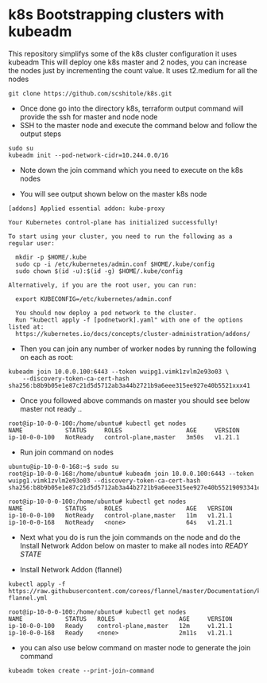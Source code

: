 # k8s Bootstrapping clusters with kubeadm
This repository simplifys some of the k8s cluster configuration it uses kubeadm
This will deploy one k8s master and 2 nodes, you can increase the nodes just by incrementing the count value. It uses t2.medium for all the nodes

```
git clone https://github.com/scshitole/k8s.git

```
- Once done go into the directory k8s, terraform output command will provide the ssh for master and node node
- SSH to the master node and execute the command below and follow the output steps

```
sudo su
kubeadm init --pod-network-cidr=10.244.0.0/16
```
- Note down the join command which you need to execute on the k8s nodes

- You will see output shown below on the master k8s node

```
[addons] Applied essential addon: kube-proxy

Your Kubernetes control-plane has initialized successfully!

To start using your cluster, you need to run the following as a regular user:

  mkdir -p $HOME/.kube
  sudo cp -i /etc/kubernetes/admin.conf $HOME/.kube/config
  sudo chown $(id -u):$(id -g) $HOME/.kube/config

Alternatively, if you are the root user, you can run:

  export KUBECONFIG=/etc/kubernetes/admin.conf

  You should now deploy a pod network to the cluster.
  Run "kubectl apply -f [podnetwork].yaml" with one of the options listed at:
  https://kubernetes.io/docs/concepts/cluster-administration/addons/

```

- Then you can join any number of worker nodes by running the following on each  as root:

```
kubeadm join 10.0.0.100:6443 --token wuipg1.vimk1zvlm2e93o03 \
	--discovery-token-ca-cert-hash sha256:b8b9b05e1e87c21d5d5712ab3a44b2721b9a6eee315ee927e40b5521xxx41
```
- Once you followed above commands on master  you should see below master not ready ..

```
root@ip-10-0-0-100:/home/ubuntu# kubectl get nodes
NAME            STATUS     ROLES                  AGE     VERSION
ip-10-0-0-100   NotReady   control-plane,master   3m50s   v1.21.1
```
- Run join command on nodes

```
ubuntu@ip-10-0-0-168:~$ sudo su
root@ip-10-0-0-168:/home/ubuntu# kubeadm join 10.0.0.100:6443 --token wuipg1.vimk1zvlm2e93o03 --discovery-token-ca-cert-hash sha256:b8b9b05e1e87c21d5d5712ab3a44b2721b9a6eee315ee927e40b55219093341e

root@ip-10-0-0-100:/home/ubuntu# kubectl get nodes
NAME            STATUS     ROLES                  AGE   VERSION
ip-10-0-0-100   NotReady   control-plane,master   11m   v1.21.1
ip-10-0-0-168   NotReady   <none>                 64s   v1.21.1
```
- Next what you do is run the join commands on the node and do the Install Network Addon below on master to make all nodes into *READY STATE*

- Install Network Addon (flannel)

```
kubectl apply -f https://raw.githubusercontent.com/coreos/flannel/master/Documentation/kube-flannel.yml

root@ip-10-0-0-100:/home/ubuntu# kubectl get nodes
NAME            STATUS   ROLES                  AGE     VERSION
ip-10-0-0-100   Ready    control-plane,master   12m     v1.21.1
ip-10-0-0-168   Ready    <none>                 2m11s   v1.21.1
```
- you can also use below command on master node to generate the join command
```
kubeadm token create --print-join-command
```

